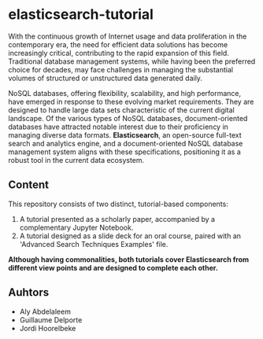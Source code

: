 # elasticsearch-tutorial

With the continuous growth of Internet usage and data proliferation in the contemporary era, the need for efficient data solutions has become increasingly critical, contributing to the rapid expansion of this field. Traditional database management systems, while having been the preferred choice for decades, may face challenges in managing the substantial volumes of structured or unstructured data generated daily.

NoSQL databases, offering flexibility, scalability, and high performance, have emerged in response to these evolving market requirements. They are designed to handle large data sets characteristic of the current digital landscape.
Of the various types of NoSQL databases, document-oriented databases have attracted notable interest due to their proficiency in managing diverse data formats. **Elasticsearch**, an open-source full-text search and analytics engine, and a document-oriented NoSQL database management system aligns with these specifications, positioning it as a robust tool in the current data ecosystem.

## Content
This repository consists of two distinct, tutorial-based components:
1. A tutorial presented as a scholarly paper, accompanied by a complementary Jupyter Notebook.
2. A tutorial designed as a slide deck for an oral course, paired with an 'Advanced Search Techniques Examples' file.

**Although having commonalities, both tutorials cover Elasticsearch from different view points and are designed to complete each other.**

## Auhtors
- Aly Abdelaleem
- Guillaume Delporte
- Jordi Hoorelbeke